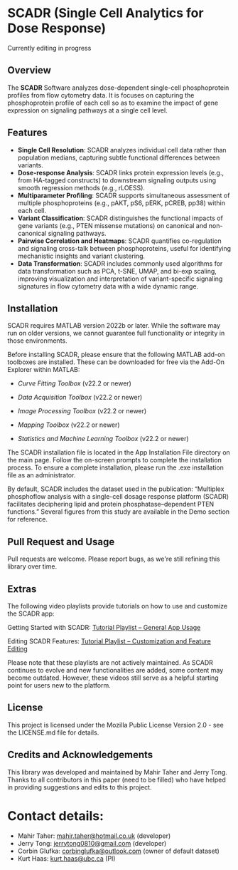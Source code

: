 # SCADR (Single Cell Analytics for Dose Response) 

Currently editing in progress

## Overview
The **SCADR** Software analyzes dose-dependent single-cell phosphoprotein profiles from flow cytometry data. It is focuses on capturing the phosphoprotein profile of each cell so as to examine the impact of gene expression on signaling pathways at a single cell level. 

## Features
- **Single Cell Resolution**: SCADR analyzes individual cell data rather than population medians, capturing subtle functional differences between variants.
- **Dose-response Analysis**: SCADR links protein expression levels (e.g., from HA-tagged constructs) to downstream signaling outputs using smooth regression methods (e.g., rLOESS).
- **Multiparameter Profiling**: SCADR supports simultaneous assessment of multiple phosphoproteins (e.g., pAKT, pS6, pERK, pCREB, pp38) within each cell.
- **Variant Classification**: SCADR distinguishes the functional impacts of gene variants (e.g., PTEN missense mutations) on canonical and non-canonical signaling pathways.
- **Pairwise Correlation and Heatmaps**: SCADR quantifies co-regulation and signaling cross-talk between phosphoproteins, useful for identifying mechanistic insights and variant clustering.
- **Data Transformation**: SCADR includes commonly used algorithms for data transformation such as PCA, t-SNE, UMAP, and bi-exp scaling, improving visualization and interpretation of variant-specific signaling signatures in flow cytometry data with a wide dynamic range.

## Installation 

SCADR requires MATLAB version 2022b or later. While the software may run on older versions, we cannot guarantee full functionality or integrity in those environments.

Before installing SCADR, please ensure that the following MATLAB add-on toolboxes are installed. These can be downloaded for free via the Add-On Explorer within MATLAB:

- *Curve Fitting Toolbox* (v22.2 or newer)

- *Data Acquisition Toolbox* (v22.2 or newer)

- *Image Processing Toolbox* (v22.2 or newer)

- *Mapping Toolbox* (v22.2 or newer)

- *Statistics and Machine Learning Toolbox* (v22.2 or newer)

The SCADR installation file is located in the App Installation File directory on the main page. Follow the on-screen prompts to complete the installation process. To ensure a complete installation, please run the .exe installation file as an administrator.

By default, SCADR includes the dataset used in the publication:
“Multiplex phosphoflow analysis with a single-cell dosage response platform (SCADR) facilitates deciphering lipid and protein phosphatase–dependent PTEN functions.”
Several figures from this study are available in the Demo section for reference.

## Pull Request and Usage

Pull requests are welcome. Please report bugs, as we're still refining this library over time.

## Extras

The following video playlists provide tutorials on how to use and customize the SCADR app:

Getting Started with SCADR:
[Tutorial Playlist – General App Usage](https://www.youtube.com/playlist?list=PLQXaSVKpMlufvOHX_xGMvrYaMX2iwqGzz
)

Editing SCADR Features:
[Tutorial Playlist – Customization and Feature Editing](https://www.youtube.com/playlist?list=PLQXaSVKpMlueJDR_1vNk82CpdZR-cUtTx
)

Please note that these playlists are not actively maintained. As SCADR continues to evolve and new functionalities are added, some content may become outdated. However, these videos still serve as a helpful starting point for users new to the platform.

## License

This project is licensed under the Mozilla Public License Version 2.0 - see the LICENSE.md file for details.

## Credits and Acknowledgements
This library was developed and maintained by Mahir Taher and Jerry Tong. Thanks to all contributors in this paper (need to be filled) who have helped in providing suggestions and edits to this project.

# Contact details:
- Mahir Taher: mahir.taher@hotmail.co.uk (developer)
- Jerry Tong: jerrytong0810@gmail.com (developer)
- Corbin Glufka: corbinglufka@outlook.com (owner of default dataset)
- Kurt Haas: kurt.haas@ubc.ca (PI)

